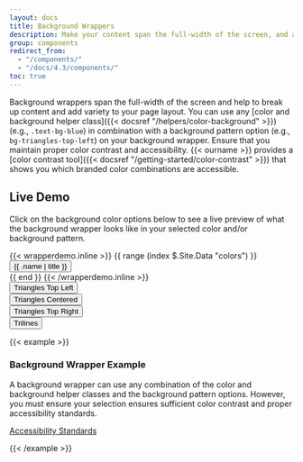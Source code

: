 ```yaml
---
layout: docs
title: Background Wrappers
description: Make your content span the full-width of the screen, and add an optional background color or background pattern.<br><span class="badge badge-az-custom mt-3">Custom Arizona Bootstrap Component</span>
group: components
redirect_from:
  - "/components/"
  - "/docs/4.3/components/"
toc: true
---
```


Background wrappers span the full-width of the screen and help to break up content and add variety to your page layout. You can use any [color and background helper class]({{< docsref "/helpers/color-background" >}}) (e.g., `.text-bg-blue`) in combination with a background pattern option (e.g., `bg-triangles-top-left`) on your background wrapper. Ensure that you maintain proper color contrast and accessibility. {{< ourname >}} provides a [color contrast tool]({{< docsref "/getting-started/color-contrast" >}}) that shows you which branded color combinations are accessible.

## Live Demo

Click on the background color options below to see a live preview of what the background wrapper looks like in your selected color and/or background pattern.

<div class="row mb-3">
  {{< wrapperdemo.inline >}}
  {{ range (index $.Site.Data "colors") }}
  <div class="col-6 col-md-4 col-lg-3 col-xl-2 mt-3">
    <button id="background-wrapper-btn-{{ .name }}" data-bgcolor="{{ .name }}" class="btn d-block w-100 px-2 btn-background-wrapper-demo text-bg-{{ .name }}">{{ .name | title }}</button>
  </div>
  {{ end }}
  {{< /wrapperdemo.inline >}}
</div>
<div class="row mb-4 pt-0 pb-4 pt-xl-4 bg-gray-100 bg-triangles-centered">
  <div class="col-6 col-lg-4 col-xl-3 mt-3 mt-xl-0">
    <button id="triangles-background-btn-top-left" data-triangles="triangles-top-left" class="btn d-block w-100 btn-outline-blue btn-triangle-background-demo">Triangles Top Left</button>
  </div>
  <div class="col-6 col-lg-4 col-xl-3 mt-3 mt-xl-0">
    <button id="triangles-background-btn-centered" data-triangles="triangles-centered" class="btn d-block w-100 btn-outline-blue btn-triangle-background-demo">Triangles Centered</button>
  </div>
  <div class="col-6 col-lg-4 col-xl-3 mt-3 mt-xl-0">
    <button id="triangles-background-btn-top-right" data-triangles="triangles-top-right" class="btn d-block w-100 btn-outline-blue btn-triangle-background-demo">Triangles Top Right</button>
  </div>
  <div class="col-6 col-lg-4 col-xl-3 mt-3 mt-xl-0">
    <button id="triangles-background-btn-trilines" data-triangles="trilines" class="btn d-block w-100 btn-outline-blue btn-triangle-background-demo">Trilines</button>
  </div>
</div>

{{< example >}}
<div class="background-wrapper" id="background-wrapper-live-demo">
  <div class="container">
    <div class="row">
      <div class="col-12 text-center">
        <h3>Background Wrapper Example</h3>
        <p>A background wrapper can use any combination of the color and background helper classes and the background pattern options. However, you must ensure your selection ensures sufficient color contrast and proper accessibility standards.</p>
        <p><a href="https://itaccessibility.arizona.edu/guidelines/standards" class="btn btn-blue" target="_blank">Accessibility Standards</a></p>
      </div>
    </div>
  </div>
</div>
{{< /example >}}

<!-- Include JavaScript for Background Wrapper demo -->
<script defer src="{{< docsrefazold `/assets/js/background-wrapper-demo.js` >}}"></script>
